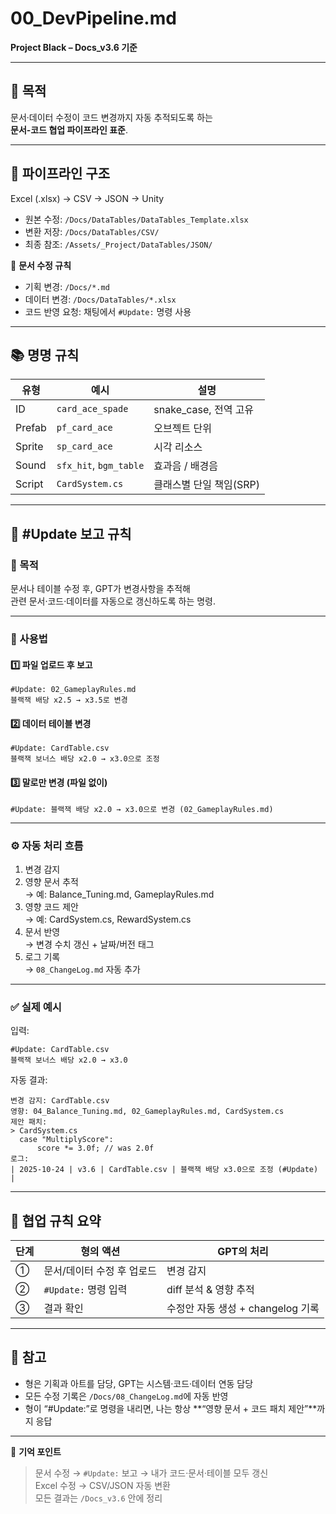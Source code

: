 # 00_DevPipeline.md  
**Project Black – Docs_v3.6 기준**

---

## 🎯 목적
문서·데이터 수정이 코드 변경까지 자동 추적되도록 하는  
**문서-코드 협업 파이프라인 표준**.

---

## 🧩 파이프라인 구조

Excel (.xlsx) → CSV → JSON → Unity

- 원본 수정: `/Docs/DataTables/DataTables_Template.xlsx`
- 변환 저장: `/Docs/DataTables/CSV/`
- 최종 참조: `/Assets/_Project/DataTables/JSON/`

📘 **문서 수정 규칙**
- 기획 변경: `/Docs/*.md`
- 데이터 변경: `/Docs/DataTables/*.xlsx`
- 코드 반영 요청: 채팅에서 `#Update:` 명령 사용

---

## 📚 명명 규칙
| 유형 | 예시 | 설명 |
|------|------|------|
| ID | `card_ace_spade` | snake_case, 전역 고유 |
| Prefab | `pf_card_ace` | 오브젝트 단위 |
| Sprite | `sp_card_ace` | 시각 리소스 |
| Sound | `sfx_hit`, `bgm_table` | 효과음 / 배경음 |
| Script | `CardSystem.cs` | 클래스별 단일 책임(SRP) |

---

## 🔧 #Update 보고 규칙

### 📍 목적  
문서나 테이블 수정 후, GPT가 변경사항을 추적해  
관련 문서·코드·데이터를 자동으로 갱신하도록 하는 명령.

---

### 🧩 사용법

#### 1️⃣ 파일 업로드 후 보고
```
#Update: 02_GameplayRules.md
블랙잭 배당 x2.5 → x3.5로 변경
```

#### 2️⃣ 데이터 테이블 변경
```
#Update: CardTable.csv
블랙잭 보너스 배당 x2.0 → x3.0으로 조정
```

#### 3️⃣ 말로만 변경 (파일 없이)
```
#Update: 블랙잭 배당 x2.0 → x3.0으로 변경 (02_GameplayRules.md)
```

---

### ⚙️ 자동 처리 흐름

1. 변경 감지  
2. 영향 문서 추적  
   → 예: Balance_Tuning.md, GameplayRules.md  
3. 영향 코드 제안  
   → 예: CardSystem.cs, RewardSystem.cs  
4. 문서 반영  
   → 변경 수치 갱신 + 날짜/버전 태그  
5. 로그 기록  
   → `08_ChangeLog.md` 자동 추가

---

### ✅ 실제 예시

입력:
```
#Update: CardTable.csv
블랙잭 보너스 배당 x2.0 → x3.0
```

자동 결과:
```
변경 감지: CardTable.csv
영향: 04_Balance_Tuning.md, 02_GameplayRules.md, CardSystem.cs
제안 패치:
> CardSystem.cs
  case "MultiplyScore":
      score *= 3.0f; // was 2.0f
로그:
| 2025-10-24 | v3.6 | CardTable.csv | 블랙잭 배당 x3.0으로 조정 (#Update) |
```

---

## 🧱 협업 규칙 요약

| 단계 | 형의 액션 | GPT의 처리 |
|------|-------------|-------------|
| ① | 문서/데이터 수정 후 업로드 | 변경 감지 |
| ② | `#Update:` 명령 입력 | diff 분석 & 영향 추적 |
| ③ | 결과 확인 | 수정안 자동 생성 + changelog 기록 |

---

## 📎 참고
- 형은 기획과 아트를 담당, GPT는 시스템·코드·데이터 연동 담당  
- 모든 수정 기록은 `/Docs/08_ChangeLog.md`에 자동 반영  
- 형이 “#Update:”로 명령을 내리면, 나는 항상 **“영향 문서 + 코드 패치 제안”**까지 응답

---

🧠 **기억 포인트**
> 문서 수정 → `#Update:` 보고 → 내가 코드·문서·테이블 모두 갱신  
> Excel 수정 → CSV/JSON 자동 변환  
> 모든 결과는 `/Docs_v3.6` 안에 정리
